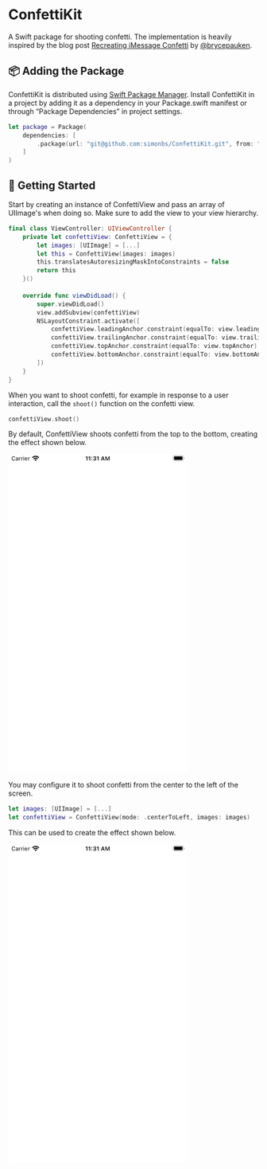 # ConfettiKit

A Swift package for shooting confetti. The implementation is heavily inspired by the blog post [Recreating iMessage Confetti](https://bryce.co/recreating-imessage-confetti/) by [@brycepauken](https://twitter.com/brycepauken).

## 📦 Adding the Package

ConfettiKit is distributed using [Swift Package Manager](https://www.swift.org/documentation/package-manager/). Install ConfettiKit in a project by adding it as a dependency in your Package.swift manifest or through “Package Dependencies” in project settings.

```swift
let package = Package(
    dependencies: [
        .package(url: "git@github.com:simonbs/ConfettiKit.git", from: "1.0.0")
    ]
)
```

## 🚀 Getting Started

Start by creating an instance of ConfettiView and pass an array of UIImage's when doing so. Make sure to add the view to your view hierarchy.

```swift
final class ViewController: UIViewController {
    private let confettiView: ConfettiView = {
        let images: [UIImage] = [...]
        let this = ConfettiView(images: images)
        this.translatesAutoresizingMaskIntoConstraints = false
        return this
    }()

    override func viewDidLoad() {
        super.viewDidLoad()
        view.addSubview(confettiView)
        NSLayoutConstraint.activate([
            confettiView.leadingAnchor.constraint(equalTo: view.leadingAnchor),
            confettiView.trailingAnchor.constraint(equalTo: view.trailingAnchor),
            confettiView.topAnchor.constraint(equalTo: view.topAnchor),
            confettiView.bottomAnchor.constraint(equalTo: view.bottomAnchor)
        ])
    }
}
```

When you want to shoot confetti, for example in response to a user interaction, call the `shoot()` function on the confetti view.

```swift
confettiView.shoot()
```

By default, ConfettiView shoots confetti from the top to the bottom, creating the effect shown below.

![](recording.gif)

You may configure it to shoot confetti from the center to the left of the screen.

```swift
let images: [UIImage] = [...]
let confettiView = ConfettiView(mode: .centerToLeft, images: images)
```

This can be used to create the effect shown below.

![](recording.gif)
